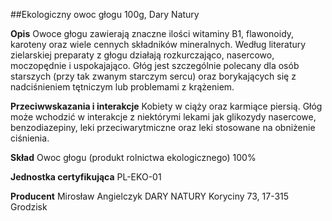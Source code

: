##Ekologiczny owoc głogu 100g, Dary Natury

**Opis** Owoce głogu zawierają znaczne ilości witaminy B1, flawonoidy, karoteny oraz wiele cennych składników mineralnych. Według literatury zielarskiej preparaty z głogu działają rozkurczająco, nasercowo, moczopędnie i uspokajająco. Głóg jest szczególnie polecany dla osób starszych (przy tak zwanym starczym sercu) oraz borykających się z nadciśnieniem tętniczym lub problemami z krążeniem. 

**Przeciwwskazania i interakcje** Kobiety w ciąży oraz karmiące piersią. Głóg może wchodzić w interakcje z niektórymi lekami jak glikozydy nasercowe, benzodiazepiny, leki przeciwarytmiczne oraz leki stosowane na obniżenie ciśnienia. 

**Skład** Owoc głogu (produkt rolnictwa ekologicznego) 100%

**Jednostka certyfikująca** PL-EKO-01

**Producent** Mirosław Angielczyk DARY NATURY
Koryciny 73, 17-315 Grodzisk
